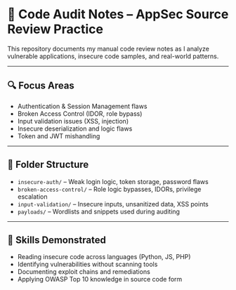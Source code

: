 # 🧾 Code Audit Notes – AppSec Source Review Practice

This repository documents my manual code review notes as I analyze vulnerable applications, insecure code samples, and real-world patterns.

---

## 🔍 Focus Areas

- Authentication & Session Management flaws
- Broken Access Control (IDOR, role bypass)
- Input validation issues (XSS, injection)
- Insecure deserialization and logic flaws
- Token and JWT mishandling

---

## 📁 Folder Structure

- `insecure-auth/` – Weak login logic, token storage, password flaws
- `broken-access-control/` – Role logic bypasses, IDORs, privilege escalation
- `input-validation/` – Insecure inputs, unsanitized data, XSS points
- `payloads/` – Wordlists and snippets used during auditing

---

## 🧠 Skills Demonstrated

- Reading insecure code across languages (Python, JS, PHP)
- Identifying vulnerabilities without scanning tools
- Documenting exploit chains and remediations
- Applying OWASP Top 10 knowledge in source code form
